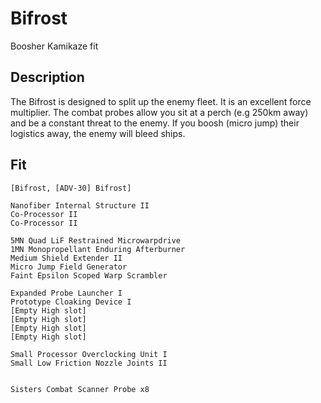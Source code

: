 # Bifrost

Boosher Kamikaze fit

## Description

The Bifrost is designed to split up the enemy fleet. It is an excellent force multiplier. The combat probes allow you sit at a perch (e.g 250km away) and be a constant threat to the enemy. If you boosh (micro jump) their logistics away, the enemy will bleed ships. 

## Fit
```
[Bifrost, [ADV-30] Bifrost]

Nanofiber Internal Structure II
Co-Processor II
Co-Processor II

5MN Quad LiF Restrained Microwarpdrive
1MN Monopropellant Enduring Afterburner
Medium Shield Extender II
Micro Jump Field Generator
Faint Epsilon Scoped Warp Scrambler

Expanded Probe Launcher I
Prototype Cloaking Device I
[Empty High slot]
[Empty High slot]
[Empty High slot]
[Empty High slot]

Small Processor Overclocking Unit I
Small Low Friction Nozzle Joints II


Sisters Combat Scanner Probe x8
```
